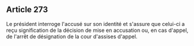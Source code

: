 Article 273
----
Le président interroge l'accusé sur son identité et s'assure que celui-ci a reçu
signification de la décision de mise en accusation ou, en cas d'appel, de
l'arrêt de désignation de la cour d'assises d'appel.
